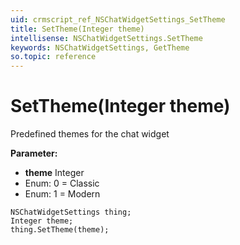 ```yaml
---
uid: crmscript_ref_NSChatWidgetSettings_SetTheme
title: SetTheme(Integer theme)
intellisense: NSChatWidgetSettings.SetTheme
keywords: NSChatWidgetSettings, GetTheme
so.topic: reference
---
```


# SetTheme(Integer theme)

Predefined themes for the chat widget

**Parameter:** 
* **theme** Integer
* Enum: 0 = Classic 
* Enum: 1 = Modern 

```crmscript
NSChatWidgetSettings thing;
Integer theme;
thing.SetTheme(theme);
```

